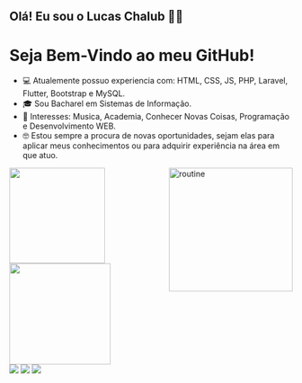 ## Olá! Eu sou o Lucas Chalub 🤙🏼
# Seja Bem-Vindo ao meu GitHub! 

- 💻 Atualemente possuo experiencia com: HTML, CSS, JS, PHP, Laravel, Flutter, Bootstrap e MySQL.
- 🎓 Sou Bacharel em Sistemas de Informação.
- 👀 Interesses: Musica, Academia, Conhecer Novas Coisas, Programação e Desenvolvimento WEB.
- 🤓 Estou sempre a procura de novas oportunidades, sejam elas para aplicar meus conhecimentos ou para adquirir experiência na área em que atuo.   

<div style="display: inline_block">
   <a href="https://github.com/LucasChalubDev">
   <img height="170em" src="https://github-readme-stats.vercel.app/api?username=lucaschalubdev&show_icons=true&theme=tokyonight&include_all_commits=true&count_private=true"/>
   <img height="220em" align="right" alt="routine" src="https://cdn.discordapp.com/attachments/816712086218342411/876549747815624744/Code_Coding_GIF_-_Code_Coding_Programming_-_Discover__Share_GIFs.gif">
   <img height="180em" src="https://github-readme-stats.vercel.app/api/top-langs/?username=lucaschalubdev&layout=compact&langs_count=7&theme=tokyonight">
</div>

<div> 
  <a href="https://instagram.com/_chalub" target="_blank"><img src="https://img.shields.io/badge/-Instagram-%23E4405F?style=for-the-badge&logo=instagram&logoColor=white" target="_blank"></a>
  <a href = "mailto:lucas.alves.chalub@gmail.com"><img src="https://img.shields.io/badge/-Gmail-%23333?style=for-the-badge&logo=gmail&logoColor=white" target="_blank"></a>
  <a href="https://www.linkedin.com/in/lucas-chalub-dev/" target="_blank"><img src="https://img.shields.io/badge/-LinkedIn-%230077B5?style=for-the-badge&logo=linkedin&logoColor=white" target="_blank"></a>
</div>















